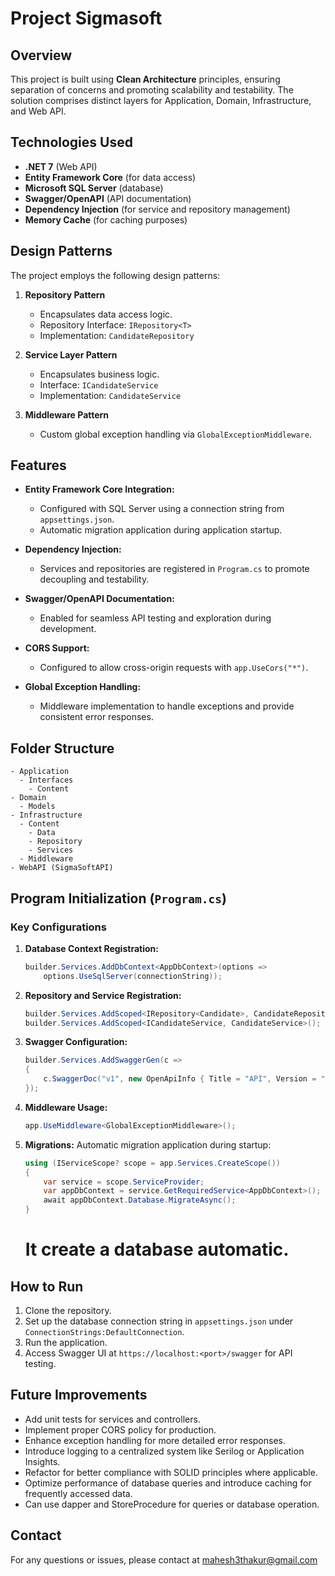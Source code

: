 # Project Sigmasoft

## Overview
This project is built using **Clean Architecture** principles, ensuring separation of concerns and promoting scalability and testability. The solution comprises distinct layers for Application, Domain, Infrastructure, and Web API.

## Technologies Used
- **.NET 7** (Web API)
- **Entity Framework Core** (for data access)
- **Microsoft SQL Server** (database)
- **Swagger/OpenAPI** (API documentation)
- **Dependency Injection** (for service and repository management)
- **Memory Cache** (for caching purposes)

## Design Patterns
The project employs the following design patterns:

1. **Repository Pattern**
   - Encapsulates data access logic.
   - Repository Interface: `IRepository<T>`
   - Implementation: `CandidateRepository`

2. **Service Layer Pattern**
   - Encapsulates business logic.
   - Interface: `ICandidateService`
   - Implementation: `CandidateService`

3. **Middleware Pattern**
   - Custom global exception handling via `GlobalExceptionMiddleware`.

## Features
- **Entity Framework Core Integration:**
  - Configured with SQL Server using a connection string from `appsettings.json`.
  - Automatic migration application during application startup.

- **Dependency Injection:**
  - Services and repositories are registered in `Program.cs` to promote decoupling and testability.

- **Swagger/OpenAPI Documentation:**
  - Enabled for seamless API testing and exploration during development.

- **CORS Support:**
  - Configured to allow cross-origin requests with `app.UseCors("*")`.

- **Global Exception Handling:**
  - Middleware implementation to handle exceptions and provide consistent error responses.

## Folder Structure
```
- Application
  - Interfaces
    - Content
- Domain
  - Models
- Infrastructure
  - Content
    - Data
    - Repository
    - Services
  - Middleware
- WebAPI (SigmaSoftAPI)
```

## Program Initialization (`Program.cs`)
### Key Configurations
1. **Database Context Registration:**
   ```csharp
   builder.Services.AddDbContext<AppDbContext>(options =>
       options.UseSqlServer(connectionString));
   ```

2. **Repository and Service Registration:**
   ```csharp
   builder.Services.AddScoped<IRepository<Candidate>, CandidateRepository>();
   builder.Services.AddScoped<ICandidateService, CandidateService>();
   ```

3. **Swagger Configuration:**
   ```csharp
   builder.Services.AddSwaggerGen(c =>
   {
       c.SwaggerDoc("v1", new OpenApiInfo { Title = "API", Version = "v1" });
   });
   ```

4. **Middleware Usage:**
   ```csharp
   app.UseMiddleware<GlobalExceptionMiddleware>();
   ```

5. **Migrations:**
   Automatic migration application during startup:
   ```csharp
   using (IServiceScope? scope = app.Services.CreateScope())
   {
       var service = scope.ServiceProvider;
       var appDbContext = service.GetRequiredService<AppDbContext>();
       await appDbContext.Database.MigrateAsync();
   }
   ```
   # It create a database automatic.

## How to Run
1. Clone the repository.
2. Set up the database connection string in `appsettings.json` under `ConnectionStrings:DefaultConnection`.
3. Run the application.
4. Access Swagger UI at `https://localhost:<port>/swagger` for API testing.

## Future Improvements
- Add unit tests for services and controllers.
- Implement proper CORS policy for production.
- Enhance exception handling for more detailed error responses.
- Introduce logging to a centralized system like Serilog or Application Insights.
- Refactor for better compliance with SOLID principles where applicable.
- Optimize performance of database queries and introduce caching for frequently accessed data.
- Can use dapper and StoreProcedure for queries or database operation.


## Contact
For any questions or issues, please contact at mahesh3thakur@gmail.com

